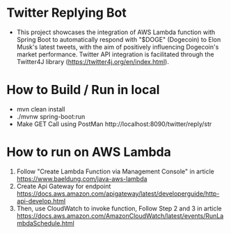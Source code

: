 # Twitter Replying Bot
  - This project showcases the integration of AWS Lambda function with Spring Boot to automatically respond with "$DOGE" (Dogecoin) to Elon Musk's latest tweets, with the aim of positively influencing Dogecoin's market performance. Twitter API integration is facilitated through the Twitter4J library (https://twitter4j.org/en/index.html).


# How to Build / Run in local
  - mvn clean install
  - ./mvnw spring-boot:run 
  - Make GET Call using PostMan http://localhost:8090/twitter/reply/str

# How to run on AWS Lambda
 1. Follow "Create Lambda Function via Management Console" in article https://www.baeldung.com/java-aws-lambda
 2. Create Api Gateway for endpoint https://docs.aws.amazon.com/apigateway/latest/developerguide/http-api-develop.html
 3. Then, use CloudWatch to invoke function, Follow Step 2 and 3 in article https://docs.aws.amazon.com/AmazonCloudWatch/latest/events/RunLambdaSchedule.html
    
